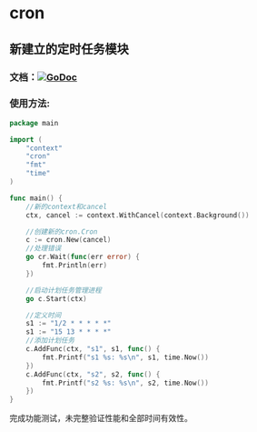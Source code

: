 # cron
## 新建立的定时任务模块
### 文档：[![GoDoc](https://godoc.org/github.com/qingtao/cron?status.svg)](https://godoc.org/github.com/qingtao/cron)
### 使用方法:
```go
package main

import (
    "context"
    "cron"
    "fmt"
    "time"
)

func main() {
    //新的context和cancel
    ctx, cancel := context.WithCancel(context.Background())

    //创建新的cron.Cron
    c := cron.New(cancel)
    //处理错误
    go cr.Wait(func(err error) {
        fmt.Println(err)
    })

    //启动计划任务管理进程
    go c.Start(ctx)

    //定义时间
    s1 := "1/2 * * * * *"
    s1 := "15 13 * * * *"
    //添加计划任务
    c.AddFunc(ctx, "s1", s1, func() {
        fmt.Printf("s1 %s: %s\n", s1, time.Now())
    })
    c.AddFunc(ctx, "s2", s2, func() {
        fmt.Printf("s2 %s: %s\n", s2, time.Now())
    })
}
```

完成功能测试，未完整验证性能和全部时间有效性。

